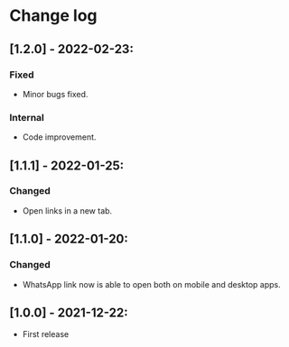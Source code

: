 # Change log

## [1.2.0] - 2022-02-23:
### Fixed
- Minor bugs fixed.
### Internal
- Code improvement.

## [1.1.1] - 2022-01-25:
### Changed
- Open links in a new tab.

## [1.1.0] - 2022-01-20:
### Changed
- WhatsApp link now is able to open both on mobile and desktop apps.

## [1.0.0] - 2021-12-22:
- First release
